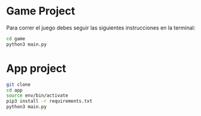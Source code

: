 # Game Project

Para correr el juego debes seguir las siguientes instrucciones en la terminal:

```sh
cd game
python3 main.py
```


# App project

```sh
git clone
cd app
source env/bin/activate
pip3 install -r requirements.txt
python3 main.py
```